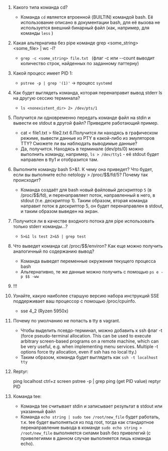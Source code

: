 1. Какого типа команда cd?
   * Команда `cd` является втроенной (BUILTIN) командой bash. Её использование описано в документации bash, для её вызова не используется внешний бинарный файл (как, например, для команды `less` ) 
2. Какая альтернатива без pipe команде grep <some_string> <some_file> | wc -l? 
   * `grep -c <some_string> file.txt ` (флаг -c или --count выводит количество строк, найденных по заданному паттерну)
3. Какой процесс имеет PID 1:
   * `pstree -p | grep '(1)'` -> процесс `systemd`
4. Как будет выглядеть команда, которая перенаправит вывод stderr ls на другую сессию терминала?
   * `ls <nonexistent_dir> 2> /dev/pts/1` 
5. Получится ли одновременно передать команде файл на stdin и вывести ее stdout в другой файл? Приведите работающий пример.
   * cat < file1.txt > file2.txt
6.Получится ли находясь в графическом режиме, вывести данные из PTY в какой-либо из эмуляторов TTY? Сможете ли вы наблюдать выводимые данные?
   * Да, получится. Находясь в терминале (dev/pts/0) можно выполнить команду, например, `ls > /dev/tty1` - её stdout будет направлен в tty1 и отобразится там. 
7. Выполните команду bash 5>&1. К чему она приведет? Что будет, если вы выполните echo netology > /proc/$$/fd/5? Почему так происходит?
   * Команда создаёт для bash новый файловый дескриптор `5` (в /proc/$$/fd), и перенаправляет поток, направленный в него, в stdout (т.е. дескриптор 1). Таким образом, вторая команда направит поток в дескриптор 5, он будет перенаправлен в stdout, и таким образом выведен на экран.
8. Получится ли в качестве входного потока для pipe использовать только stderr команды...?   
   * `5>&1 ls test 2>&5 | grep test` 
9. Что выведет команда cat /proc/$$/environ? Как еще можно получить аналогичный по содержанию вывод?
   * Команда выведет переменные окружения текущего процесса bash
   * Альтернативно, те же данные можно получить с помощью `ps e -p $$ -ww`
10. !!!
11. Узнайте, какую наиболее старшую версию набора инструкций SSE поддерживает ваш процессор с помощью /proc/cpuinfo.
    * sse 4_2 (Ryzen 5950x)
12. Почему по умолчанию не попасть в tty в vagrant.
    * Чтобы выделить псевдо-терминал, можно добавить к ssh флаг -t (force pseudo-terminal allocation.  This can be used to execute arbitrary screen-based programs on a remote machine, which can be very useful, e.g. when implementing menu services.  Multiple -t options force tty allocation, even if ssh has no local tty.) 
    * Таким образом, команда будет выглядеть как `ssh -t localhost tty`
13. Reptyr:


      ping localhost
      ctrl+z
      screen
      pstree -p | grep ping (get PID value)
      reptyr PID
14. Команда tee:
    * Команда tee считывает stdin и записывает результат в stdout или указанный файл
    * Команда `echo string | sudo tee /root/new_file` будет работать, т.к. tee будет выполняться из под root, тогда как стандартное перенаправление вывода в команде `sudo echo string > /root/new_file` выполняется силами bash без привелегий (с привелегиями в данном случае выполняется лишь команда echo). 


 

